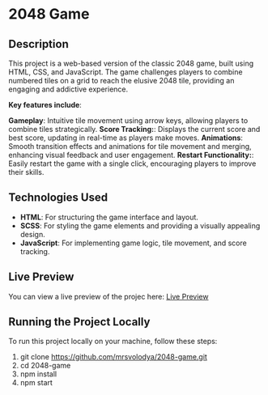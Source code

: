 # 2048 Game

## Description

This project is a web-based version of the classic 2048 game, built using HTML, CSS, and JavaScript. The game challenges players to combine numbered tiles on a grid to reach the elusive 2048 tile, providing an engaging and addictive experience.

**Key features include**:

**Gameplay**: Intuitive tile movement using arrow keys, allowing players to combine tiles strategically.
**Score Tracking:**: Displays the current score and best score, updating in real-time as players make moves.
**Animations**: Smooth transition effects and animations for tile movement and merging, enhancing visual feedback and user engagement.
**Restart Functionality:**: Easily restart the game with a single click, encouraging players to improve their skills.

## Technologies Used

- **HTML**: For structuring the game interface and layout.
- **SCSS**: For styling the game elements and providing a visually appealing design.
- **JavaScript**: For implementing game logic, tile movement, and score tracking.

## Live Preview

You can view a live preview of the projec here: [Live Preview](https://mrsvolodya.github.io/2048-game)

## Running the Project Locally

To run this project locally on your machine, follow these steps:

1. git clone https://github.com/mrsvolodya/2048-game.git
2. cd 2048-game
3. npm install
4. npm start
